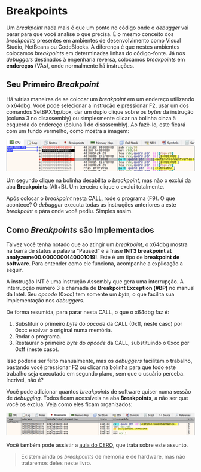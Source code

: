 # Breakpoints

Um _breakpoint_ nada mais é que um ponto no código onde o _debugger_ vai parar para que você analise o que precisa. É o mesmo conceito dos _breakpoints_ presentes em ambientes de desenvolvimento como Visual Studio, NetBeans ou CodeBlocks. A diferença é que nestes ambientes colocamos _breakpoints_ em determinadas linhas do código-fonte. Já nos _debuggers_ destinados à engenharia reversa, colocamos _breakpoints_ em **endereços** (VAs), onde normalmente há instruções.

## Seu Primeiro _Breakpoint_

Há várias maneiras de se colocar um _breakpoint_ em um endereço utilizando o x64dbg. Você pode selecionar a instrução e pressionar F2, usar um dos comandos SetBPX/bp/bpx, dar um duplo clique sobre os _bytes_ da instrução (coluna 3 no disassembly) ou simplesmente clicar na bolinha cinza à esquerda do endereço (coluna 1 do disassembly). Ao fazê-lo, este ficará com um fundo vermelho, como mostra a imagem:

![Colocando um breakpoint na CALL](../.gitbook/assets/x64dbg_breakpoint.png)

Um segundo clique na bolinha desabilita o _breakpoint_, mas não o exclui da aba **Breakpoints** (Alt+B). Um terceiro clique o exclui totalmente.

Após colocar o _breakpoint_ nesta CALL, rode o programa (F9). O que acontece? O _debugger_ executa todas as instruções anteriores a este _breakpoint_ e pára onde você pediu. Simples assim.

## Como _Breakpoints_ são Implementados

Talvez você tenha notado que ao atingir um _breakpoint_, o x64dbg mostra na barra de status a palavra “Paused” e a frase **INT3 breakpoint at analyzeme00.0000000140001019!**. Este é um tipo de **breakpoint de software**. Para entender como ele funciona, acompanhe a explicação a seguir.

A instrução INT é uma instrução Assembly que gera uma interrupção. A interrupção número 3 é chamada de **Breakpoint Exception (#BP)** no manual da Intel. Seu _opcode_ (0xcc) tem somente um _byte_, o que facilita sua implementação nos _debuggers_.

De forma resumida, para parar nesta CALL, o que o x64dbg faz é:

1. Substituir o primeiro _byte_ do _opcode_ da CALL (0xff, neste caso) por 0xcc e salvar o original numa memória.
2. Rodar o programa.
3. Restaurar o primeiro _byte_ do _opcode_ da CALL, substituindo o 0xcc por 0xff (neste caso).

Isso poderia ser feito manualmente, mas os _debuggers_ facilitam o trabalho, bastando você pressionar F2 ou clicar na bolinha para que todo este trabalho seja executado em segundo plano, sem que o usuário perceba. Incrível, não é?

Você pode adicionar quantos _breakpoints_ de software quiser numa sessão de _debugging_. Todos ficam acessíveis na aba **Breakpoints**, a não ser que você os exclua. Veja como eles ficam organizados:

![Lista de breakpoints](../.gitbook/assets/x64dbg_breakpoints.png)

Você também pode assistir a [aula do CERO][1], que trata sobre este assunto.

> Existem ainda os _breakpoints_ de memória e de hardware, mas não trataremos deles neste livro.

[1]: https://youtu.be/823KK-FYV9s
